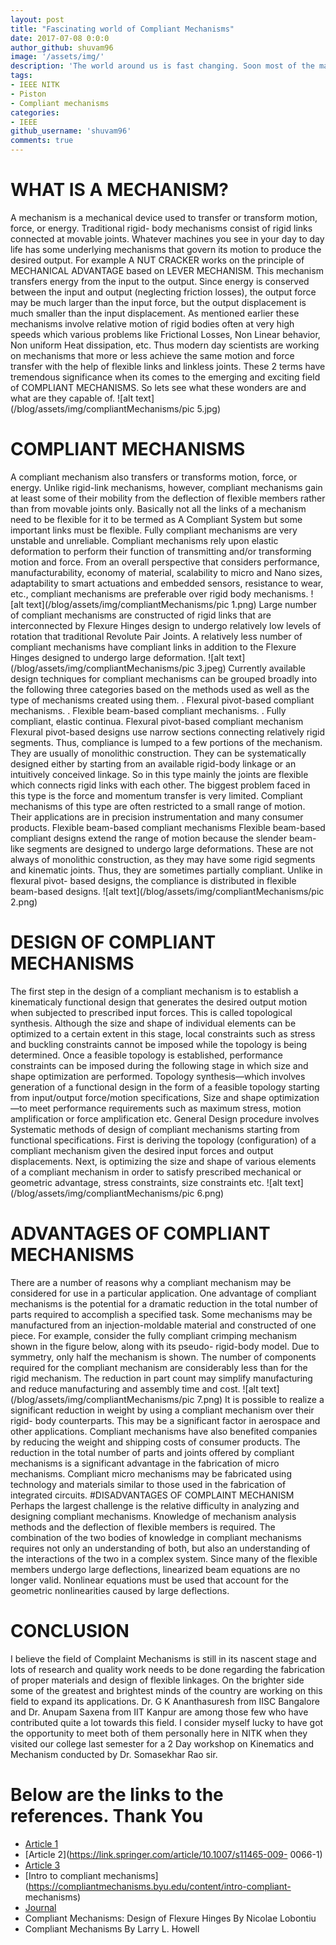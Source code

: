 ```yaml
---
layout: post
title: "Fascinating world of Compliant Mechanisms"
date: 2017-07-08 0:0:0
author_github: shuvam96
image: '/assets/img/'
description: 'The world around us is fast changing. Soon most of the machines will work on Compliant Mechanisms. Never heard of it eh? Come lets see what this revolutionary technique is and what scope does it have in powering future machines.'
tags:
- IEEE NITK 
- Piston
- Compliant mechanisms
categories:
- IEEE
github_username: 'shuvam96'
comments: true
---
```


# WHAT IS A MECHANISM?
A mechanism is a mechanical device used to transfer or transform motion, force, or energy. Traditional rigid-
body mechanisms consist of rigid links connected at movable joints. Whatever machines you see in your day to
day life has some underlying mechanisms that govern its motion to produce the desired output. For example A
NUT CRACKER works on the principle of MECHANICAL ADVANTAGE based on LEVER MECHANISM. This
mechanism transfers energy from the input to the output. Since energy is conserved between the input and
output (neglecting friction losses), the output force may be much larger than the input force, but the output
displacement is much smaller than the input displacement. As mentioned earlier these mechanisms involve
relative motion of rigid bodies often at very high speeds which various problems like Frictional Losses, Non
Linear behavior, Non uniform Heat dissipation, etc. Thus modern day scientists are working on mechanisms that
more or less achieve the same motion and force transfer with the help of flexible links and linkless joints. These
2 terms have tremendous significance when its comes to the emerging and exciting field of COMPLIANT
MECHANISMS. So lets see what these wonders are and what are they capable of.
![alt text](/blog/assets/img/compliantMechanisms/pic 5.jpg)
# COMPLIANT MECHANISMS

A compliant mechanism also transfers or transforms motion, force, or energy. Unlike rigid-link mechanisms,
however, compliant mechanisms gain at least some of their mobility from the deflection of flexible members
rather than from movable joints only. Basically not all the links of a mechanism need to be flexible for it to be
termed as A Compliant System but some important links must be flexible. Fully compliant mechanisms are very
unstable and unreliable.
Compliant mechanisms rely upon elastic deformation to perform their function of transmitting and/or
transforming motion and force. From an overall perspective that considers performance, manufacturability,
economy of material, scalability to micro and Nano sizes, adaptability to smart actuations and embedded
sensors, resistance to wear, etc., compliant mechanisms are preferable over rigid body mechanisms.
![alt text](/blog/assets/img/compliantMechanisms/pic 1.png)
Large number of compliant mechanisms are constructed of rigid links that are interconnected by Flexure Hinges
design to undergo relatively low levels of rotation that traditional Revolute Pair Joints. A relatively less number
of compliant mechanisms have compliant links in addition to the Flexure Hinges designed to undergo large
deformation.
![alt text](/blog/assets/img/compliantMechanisms/pic 3.jpeg)
Currently available design techniques for compliant mechanisms can be grouped broadly into the following
three categories based on the methods used as well as the type of mechanisms created using them.
. Flexural pivot-based compliant mechanisms.
. Flexible beam-based compliant mechanisms.
. Fully compliant, elastic continua.
Flexural pivot-based compliant mechanism
Flexural pivot-based designs use narrow sections connecting relatively rigid segments. Thus, compliance is
lumped to a few portions of the mechanism. They are usually of monolithic construction. They can be
systematically designed either by starting from an available rigid-body linkage or an intuitively conceived
linkage. So in this type mainly the joints are flexible which connects rigid links with each other. The biggest
problem faced in this type is the force and momentum transfer is very limited. Compliant mechanisms of this
type are often restricted to a small range of motion. Their applications are in precision instrumentation and
many consumer products.
Flexible beam-based compliant mechanisms
Flexible beam-based compliant designs extend the range of motion because the slender beam-like segments are
designed to undergo large deformations. These are not always of monolithic construction, as they may have
some rigid segments and kinematic joints. Thus, they are sometimes partially compliant. Unlike in flexural pivot-
based designs, the compliance is distributed in flexible beam-based designs.
![alt text](/blog/assets/img/compliantMechanisms/pic 2.png)
# DESIGN OF COMPLIANT MECHANISMS

The first step in the design of a compliant mechanism is to establish a kinematicaly functional design that
generates the desired output motion when subjected to prescribed input forces. This is called topological
synthesis. Although the size and shape of individual elements can be optimized to a certain extent in this stage,
local constraints such as stress and buckling constraints cannot be imposed while the topology is being
determined. Once a feasible topology is established, performance constraints can be imposed during the
following stage in which size and shape optimization are performed.
Topology synthesis—which involves generation of a functional design in the form of a feasible topology starting
from input/output force/motion specifications,
Size and shape optimization—to meet performance requirements such as maximum stress, motion
amplification or force amplification etc.
General Design procedure involves Systematic methods of design of compliant mechanisms starting from
functional specifications. First is deriving the topology (configuration) of a compliant mechanism given the
desired input forces and output displacements. Next, is optimizing the size and shape of various elements of a
compliant mechanism in order to satisfy prescribed mechanical or geometric advantage, stress constraints, size
constraints etc.
![alt text](/blog/assets/img/compliantMechanisms/pic 6.png)
# ADVANTAGES OF COMPLIANT MECHANISMS
There are a number of reasons why a compliant mechanism may be considered for use in a particular
application.
One advantage of compliant mechanisms is the potential for a dramatic reduction in the total number of parts
required to accomplish a specified task.
Some mechanisms may be manufactured from an injection-moldable material and constructed of one piece. For
example, consider the fully compliant crimping mechanism shown in the figure below, along with its pseudo-
rigid-body model. Due to symmetry, only half the mechanism is shown. The number of components required for
the compliant mechanism are considerably less than for the rigid mechanism. The reduction in part count may
simplify manufacturing and reduce manufacturing and assembly time and cost.
![alt text](/blog/assets/img/compliantMechanisms/pic 7.png)
It is possible to realize a significant reduction in weight by using a compliant mechanism over their rigid-
body counterparts. This may be a significant factor in aerospace and other applications. Compliant
mechanisms have also benefited companies by reducing the weight and shipping costs of consumer
products.
The reduction in the total number of parts and joints offered by compliant mechanisms is a significant
advantage in the fabrication of micro mechanisms. Compliant micro mechanisms may be fabricated
using technology and materials similar to those used in the fabrication of integrated circuits.
#DISADVANTAGES OF COMPLAINT MECHANISM
Perhaps the largest challenge is the relative difficulty in analyzing and designing compliant mechanisms.
Knowledge of mechanism analysis methods and the deflection of flexible members is required. The combination
of the two bodies of knowledge in compliant mechanisms requires not only an understanding of both, but also
an understanding of the interactions of the two in a complex system. Since many of the flexible members
undergo large deflections, linearized beam equations are no longer valid. Nonlinear equations must be used that
account for the geometric nonlinearities caused by large deflections.
# CONCLUSION
I believe the field of Complaint Mechanisms is still in its nascent stage and lots of research and quality work
needs to be done regarding the fabrication of proper materials and design of flexible linkages. On the brighter
side some of the greatest and brightest minds of the country are working on this field to expand its applications.
Dr. G K Ananthasuresh from IISC Bangalore and Dr. Anupam Saxena from IIT Kanpur are among those few who
have contributed quite a lot towards this field. I consider myself lucky to have got the opportunity to meet both
of them personally here in NITK when they visited our college last semester for a 2 Day workshop on Kinematics
and Mechanism conducted by Dr. Somasekhar Rao sir.
# Below are the links to the references. Thank You
* [Article 1](https://link.springer.com/article/10.1023/A:1011265810471)
* [Article 2](https://link.springer.com/article/10.1007/s11465-009- 0066-1)
* [Article 3](http://www.tandfonline.com/doi/abs/10.1080/08905459708945415)
* [Intro to compliant mechanisms](https://compliantmechanisms.byu.edu/content/intro-compliant- mechanisms)
* [Journal](http://www.mecheng.iisc.ernet.in/~suresh/journal/J25YinSureshDistributed.pdf)
* Compliant Mechanisms: Design of Flexure Hinges By Nicolae Lobontiu
* Compliant Mechanisms By Larry L. Howell

